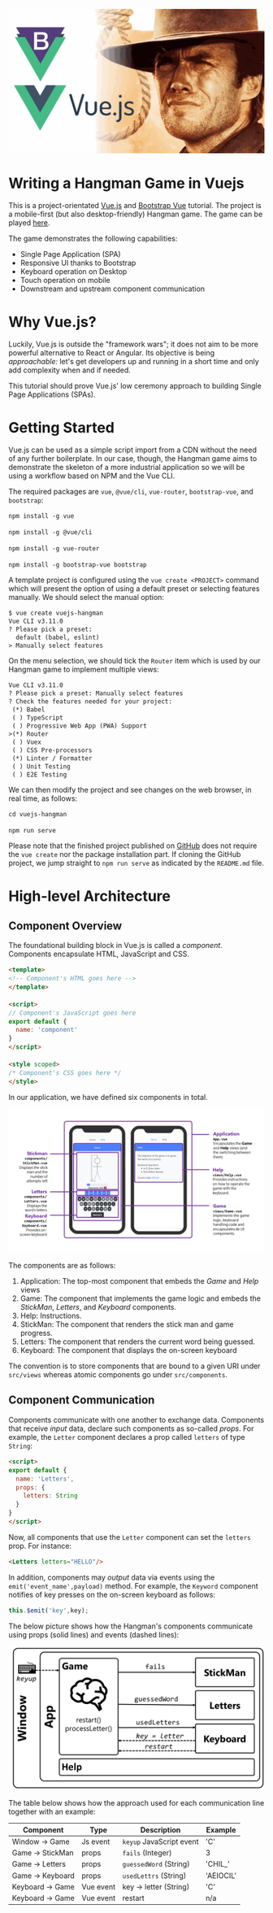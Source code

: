 ![](pictures/vuejs-hangman.png)

# Writing a Hangman Game in Vuejs

This is a project-orientated [Vue.js](https://vuejs.org/) and [Bootstrap Vue](https://bootstrap-vue.js.org/) tutorial. The project is a mobile-first (but also desktop-friendly) Hangman game. The game can be played [here](http://egarbarino.github.io/vuejs-hangman/). 

The game demonstrates the following capabilities:

* Single Page Application (SPA)
* Responsive UI thanks to Bootstrap
* Keyboard operation on Desktop
* Touch operation on mobile
* Downstream and upstream component communication

# Why Vue.js?

Luckily, Vue.js is outside the "framework wars"; it does not aim to be more powerful alternative to React or Angular. Its objective is being _approachable:_ let's get developers up and running in a short time and only add complexity when and if needed. 

This tutorial should prove Vue.js' low ceremony approach to building Single Page Applications (SPAs).

# Getting Started

Vue.js can be used as a simple script import from a CDN without the need of any further boilerplate. In our case, though, the Hangman game aims to demonstrate the skeleton of a more industrial application so we will be using a workflow based on NPM and the Vue CLI. 

The required packages are `vue`, `@vue/cli`, `vue-router`, `bootstrap-vue`, and `bootstrap`:

```
npm install -g vue

npm install -g @vue/cli

npm install -g vue-router

npm install -g bootstrap-vue bootstrap
```

A template project is configured using the `vue create <PROJECT>` command which will present the option of using a default preset or selecting features manually. We should select the manual option: 

```
$ vue create vuejs-hangman
Vue CLI v3.11.0
? Please pick a preset:
  default (babel, eslint)
> Manually select features
```

On the menu selection, we should tick the `Router` item which is used by our Hangman game to implement multiple views:

```
Vue CLI v3.11.0
? Please pick a preset: Manually select features
? Check the features needed for your project:
 (*) Babel
 ( ) TypeScript
 ( ) Progressive Web App (PWA) Support
>(*) Router
 ( ) Vuex
 ( ) CSS Pre-processors
 (*) Linter / Formatter
 ( ) Unit Testing
 ( ) E2E Testing
```

We can then modify the project and see changes on the web browser, in real time, as follows:

```
cd vuejs-hangman

npm run serve
```

Please note that the finished project published on [GitHub](https://www.github.com/egarbarino/vuejs-hangman) does not require the `vue create` nor the package installation part. If cloning the GitHub project, we jump straight to `npm run serve` as indicated by the `README.md` file.

# High-level Architecture

## Component Overview

The foundational building block in Vue.js is called a _component_. Components encapsulate HTML, JavaScript and CSS. 

``` html 
<template>
<!-- Component's HTML goes here -->
</template>

<script>
// Component's JavaScript goes here
export default {
  name: 'component'
}
</script>

<style scoped>
/* Component's CSS goes here */
</style>
```

In our application, we have defined six components in total.

![High-level Architecture](pictures/arch1.png)

The components are as follows:

1. Application: The top-most component that embeds the _Game_ and _Help_ views
2. Game: The component that implements the game logic and embeds the _StickMan_, _Letters_, and _Keyboard_ components.
3. Help: Instructions.
4. StickMan: The component that renders the stick man and game progress.
5. Letters: The component that renders the current word being guessed.
6. Keyboard: The component that displays the on-screen keyboard

The convention is to store components that are bound to a given URI under `src/views` whereas atomic components go under `src/components`.

## Component Communication

Components communicate with one another to exchange data. Components that receive _input_ data, declare such components as so-called _props_. For example, the `Letter` component declares a prop called `letters` of type `String`:

``` html
<script>
export default {
  name: 'Letters',
  props: {
    letters: String 
  }
}
</script>
```

Now, all components that use the `Letter` component can set the `letters` prop. For instance:

``` html
<Letters letters="HELLO"/>
```

In addition, components may _output_ data via events using the `emit('event_name',payload)` method. For example, the `Keyword` component notifies of key presses on the on-screen keyboard as follows:  

``` javascript 
this.$emit('key',key);
```

The below picture shows how the Hangman's components communicate using props (solid lines) and events (dashed lines):

![Component Communication](pictures/arch2.png)

The table below shows how the approach used for each communication line together with an example:  

Component        | Type        |  Description              | Example
-----------------|-------------|---------------------------|--------
Window -> Game   | Js event    | `keyup` JavaScript event  | 'C'
Game -> StickMan | props       | `fails` (Integer)         | 3
Game -> Letters  | props       | `guessedWord` (String)    | 'CHIL_' 
Game -> Keyboard | props       | `usedLettrs` (String)     | 'AEIOCIL'
Keyboard -> Game | Vue event   | key -> letter (String)    | 'C'
Keyboard -> Game | Vue event   | restart                   | n/a




